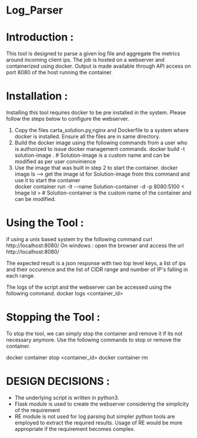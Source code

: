 # Log_Parser

Introduction :
==============

This tool is designed to parse a given log file and aggregate the metrics around incoming client ips. The job is hosted on a webserver and containerized using docker. Output is made available through API access on port 8080 of the host running the container. 

Installation :
==============

Installing this tool requires docker to be pre installed in the system. Please follow the steps below to configure the webserver.

1) Copy the files carta_solution.py,nginx and Dockerfile to a system where docker is installed. Ensure all the files are in same directory.
2) Build the docker image using the following commands from a user who is authorized to issue docker management commands.
docker build -t solution-image .				# Solution-image is a custom name and can be modified as per user convinience
3) Use the image that was built in step 2 to start the container.
docker image ls		--> get the image id for Solution-image  from this command and use it to start the container   
docker container run -it --name Solution-container -d -p 8080:5100 < Image Id >			# Solution-container is the custom name of the container and can be modified.

Using the Tool :
================

if using a unix based system try the following command
curl http://localhost:8080/
On windows :
open the browser and access the url http://localhost:8080/

The expected result is a json response with two top level keys, a list of ips and their occurence and the list of CIDR range and number of IP's falling in each range.

The logs of the script and the webserver  can be accessed using the following command. 
docker logs <container_id>

Stopping the Tool :
===================
To stop the tool, we can simply stop the container and remove it if its not necessary anymore. Use the following commands to stop or remove the container.

docker container stop <container_id>
docker container rm <containerId>

DESIGN DECISIONS :
==================

* The underlying script is written in python3.
* Flask module is used to create the webserver considering the simplicity of the requirement
* RE module is not used for log parsing but simpler python tools are employed to extract the required results. Usage of RE would be more appropriate if the requirement becomes complex.







